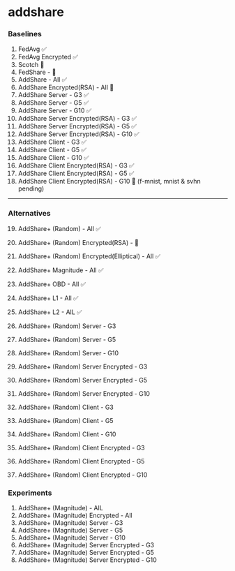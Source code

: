 # addshare

### Baselines
1. FedAvg ✅
2. FedAvg Encrypted ✅
3. Scotch  🔄
4. FedShare - 🔄
5. AddShare - All ✅
6. AddShare Encrypted(RSA) - All 🔄
7. AddShare Server - G3 ✅
8. AddShare Server - G5 ✅
9. AddShare Server - G10 ✅
10. AddShare Server Encrypted(RSA) - G3 ✅  
11. AddShare Server Encrypted(RSA) - G5 ✅  
12. AddShare Server Encrypted(RSA) - G10 ✅
13. AddShare Client - G3  ✅ 
14. AddShare Client - G5  ✅ 
15. AddShare Client - G10 ✅ 
16. AddShare Client Encrypted(RSA) - G3 ✅
17. AddShare Client Encrypted(RSA) - G5 ✅
18. AddShare Client Encrypted(RSA) - G10 🔄 (f-mnist, mnist & svhn pending)
***

### Alternatives
19. AddShare+ (Random) - All  ✅
20. AddShare+ (Random) Encrypted(RSA) -  🔄
21. AddShare+ (Random) Encrypted(Elliptical) - All ✅
22. AddShare+ Magnitude - All ✅
23. AddShare+ OBD - All ✅
24. AddShare+ L1 - All ✅
25. AddShare+ L2 - AlL ✅

26. AddShare+ (Random) Server - G3 
27. AddShare+ (Random) Server - G5 
28. AddShare+ (Random) Server - G10 
29. AddShare+ (Random) Server Encrypted - G3 
30. AddShare+ (Random) Server Encrypted - G5 
31. AddShare+ (Random) Server Encrypted - G10 
32. AddShare+ (Random) Client - G3 
33. AddShare+ (Random) Client - G5 
34. AddShare+ (Random) Client - G10 
35. AddShare+ (Random) Client Encrypted - G3 
36. AddShare+ (Random) Client Encrypted - G5 
37. AddShare+ (Random) Client Encrypted - G10 




### Experiments
1. AddShare+ (Magnitude) - AlL
2. AddShare+ (Magnitude) Encrypted - All
3. AddShare+ (Magnitude) Server - G3 
4. AddShare+ (Magnitude) Server - G5 
5. AddShare+ (Magnitude) Server - G10 
6. AddShare+ (Magnitude) Server Encrypted - G3 
7. AddShare+ (Magnitude) Server Encrypted - G5 
8. AddShare+ (Magnitude) Server Encrypted - G10 


